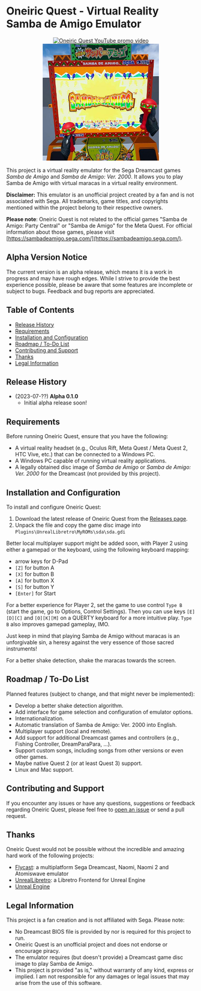 # Oneiric Quest - Virtual Reality Samba de Amigo Emulator

<div align="center">
  <a href="http://www.youtube.com/watch?v=XiwWT4TSFoo"><img width="556" height="310" src="https://github-production-user-asset-6210df.s3.amazonaws.com/22997468/254255425-a592ebef-eaaa-4986-8887-0f3f48ebb22e.png" alt="Oneiric Quest YouTube promo video"></a>

  <img width="310" height="310" src="https://raw.githubusercontent.com/AltoRetrato/Oneiric-Quest/main/images/cover.jpg" alt="A Virtual Reality screenshot of a player holding virtual maracas and playing Samba de Amigo for the Dreamcast on a Samba de Amigo Ver. 2000 arcade cabinet">
</div>


This project is a virtual reality emulator for the Sega Dreamcast games _Samba de Amigo_ and _Samba de Amigo: Ver. 2000_. It allows you to play Samba de Amigo with virtual maracas in a virtual reality environment.

**Disclaimer:** This emulator is an unofficial project created by a fan and is not associated with Sega. All trademarks, game titles, and copyrights mentioned within the project belong to their respective owners.

**Please note**: Oneiric Quest is not related to the official games "Samba de Amigo: Party Central" or "Samba de Amigo" for the Meta Quest. For official information about those games, please visit [https://sambadeamigo.sega.com/](https://sambadeamigo.sega.com/).

## Alpha Version Notice

The current version is an alpha release, which means it is a work in progress and may have rough edges. While I strive to provide the best experience possible, please be aware that some features are incomplete or subject to bugs. Feedback and bug reports are appreciated.

## Table of Contents

- [Release History](#release-history)
- [Requirements](#requirements)
- [Installation and Configuration](#installation-and-configuration)
- [Roadmap / To-Do List](#roadmap--to-do-list)
- [Contributing and Support](#contributing-and-support)
- [Thanks](#thanks)
- [Legal Information](#legal-information)

## Release History

- (2023-07-??) **Alpha 0.1.0**
    - Initial alpha release soon!

## Requirements

Before running Oneiric Quest, ensure that you have the following:

- A virtual reality headset (e.g., Oculus Rift, Meta Quest / Meta Quest 2, HTC Vive, etc.) that can be connected to a Windows PC.
- A Windows PC capable of running virtual reality applications.
- A legally obtained disc image of _Samba de Amigo_ or _Samba de Amigo: Ver. 2000_ for the Dreamcast (not provided by this project).

## Installation and Configuration

To install and configure Oneiric Quest:

1. Download the latest release of Oneiric Quest from the [Releases page](https://github.com/AltoRetrato/Oneiric-Quest/releases).
2. Unpack the file and copy the game disc image into `Plugins\UnrealLibretro\MyROMs\sda\sda.gdi`

Better local multiplayer support might be added soon, with Player 2 using either a gamepad or the keyboard, using the following keyboard mapping:
- arrow keys for D-Pad
- `[Z]` for button A
- `[X]` for button B
- `[A]` for button X
- `[S]` for button Y
- `[Enter]` for Start

For a better experience for Player 2, set the game to use control `Type B` (start the game, go to Options, Control Settings). Then you can use keys `[E][D][C]` and `[O][K][M]` on a QUERTY keyboard for a more intuitive play. `Type B` also improves gamepad gameplay, IMO.

Just keep in mind that playing Samba de Amigo without maracas is an unforgivable sin, a heresy against the very essence of those sacred instruments!

For a better shake detection, shake the maracas towards the screen.

## Roadmap / To-Do List

Planned features (subject to change, and that might never be implemented):

- Develop a better shake detection algorithm.
- Add interface for game selection and configuration of emulator options.
- Internationalization.
- Automatic translation of Samba de Amigo: Ver. 2000 into English.
- Multiplayer support (local and remote).
- Add support for additional Dreamcast games and controllers (e.g., Fishing Controller, DreamParaPara, ...).
- Support custom songs, including songs from other versions or even other games.
- Maybe native Quest 2 (or at least Quest 3) support.
- Linux and Mac support.

## Contributing and Support

If you encounter any issues or have any questions, suggestions or feedback regarding Oneiric Quest, please feel free to [open an issue](https://github.com/AltoRetrato/Oneiric-Quest/issues) or send a pull request.

## Thanks

Oneiric Quest would not be possible without the incredible and amazing hard work of the following projects:

- [Flycast](https://github.com/flyinghead/flycast): a multiplatform Sega Dreamcast, Naomi, Naomi 2 and Atomiswave emulator
- [UnrealLibretro](https://github.com/N7Alpha/UnrealLibretro): a Libretro Frontend for Unreal Engine
- [Unreal Engine](https://www.unrealengine.com/)

## Legal Information

This project is a fan creation and is not affiliated with Sega. Please note:

- No Dreamcast BIOS file is provided by nor is required for this project to run.
- Oneiric Quest is an unofficial project and does not endorse or encourage piracy.
- The emulator requires (but doesn't provide) a Dreamcast game disc image to play Samba de Amigo.
- This project is provided "as is," without warranty of any kind, express or implied. I am not responsible for any damages or legal issues that may arise from the use of this software.
